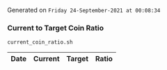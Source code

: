 Generated on `Friday 24-September-2021 at 00:08:34`

### Current to Target Coin Ratio
`current_coin_ratio.sh`

Date|Current|Target|Ratio
---|---|---|---
